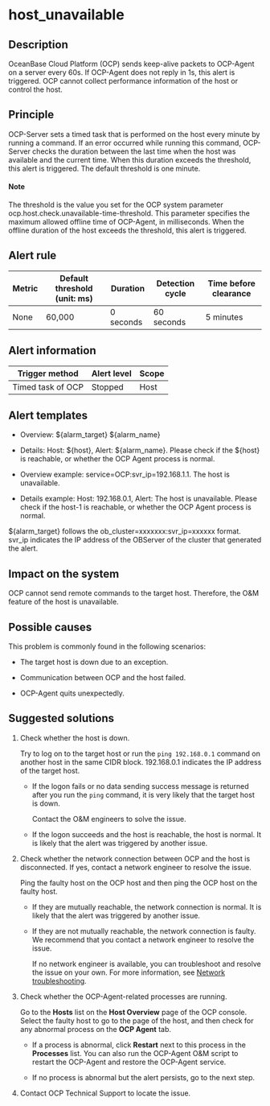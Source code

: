 host_unavailable
=====================================

**Description**
------------------------------------

OceanBase Cloud Platform (OCP) sends keep-alive packets to OCP-Agent on a server every 60s. If OCP-Agent does not reply in 1s, this alert is triggered. OCP cannot collect performance information of the host or control the host.

Principle
------------------------------

OCP-Server sets a timed task that is performed on the host every minute by running a command. If an error occurred while running this command, OCP-Server checks the duration between the last time when the host was available and the current time. When this duration exceeds the threshold, this alert is triggered. The default threshold is one minute.

  <main id="notice" type='explain'>
    <h4>Note</h4>
    <p>The threshold is the value you set for the OCP system parameter ocp.host.check.unavailable-time-threshold. This parameter specifies the maximum allowed offline time of OCP-Agent, in milliseconds. When the offline duration of the host exceeds the threshold, this alert is triggered.</p>
  </main>

**Alert rule**
-----------------------------------

| Metric | Default threshold (unit: ms) | Duration  | Detection cycle | Time before clearance |
|--------|------------------------------|-----------|-----------------|-----------------------|
| None   | 60,000                       | 0 seconds | 60 seconds      | 5 minutes             |

**Alert information**
------------------------------------------

|  Trigger method   | Alert level | Scope |
|-------------------|-------------|-------|
| Timed task of OCP | Stopped     | Host  |

**Alert templates**
----------------------------------------

* Overview: ${alarm_target} ${alarm_name}

* Details: Host: ${host}, Alert: ${alarm_name}. Please check if the ${host} is reachable, or whether the OCP Agent process is normal.

* Overview example: service=OCP:svr_ip=192.168.1.1. The host is unavailable.

* Details example: Host: 192.168.0.1, Alert: The host is unavailable. Please check if the host-1 is reachable, or whether the OCP Agent process is normal.

\${alarm_target} follows the ob_cluster=xxxxxxx:svr_ip=xxxxxx format. svr_ip indicates the IP address of the OBServer of the cluster that generated the alert.

**Impact on the system**
---------------------------------------------

OCP cannot send remote commands to the target host. Therefore, the O\&M feature of the host is unavailable.

**Possible causes**
----------------------------------------

This problem is commonly found in the following scenarios:

* The target host is down due to an exception.

* Communication between OCP and the host failed.

* OCP-Agent quits unexpectedly.

**Suggested solutions**
--------------------------------------------

1. Check whether the host is down.

   Try to log on to the target host or run the `ping 192.168.0.1` command on another host in the same CIDR block. 192.168.0.1 indicates the IP address of the target host.
   * If the logon fails or no data sending success message is returned after you run the `ping` command, it is very likely that the target host is down.

     Contact the O\&M engineers to solve the issue.

   * If the logon succeeds and the host is reachable, the host is normal. It is likely that the alert was triggered by another issue.

2. Check whether the network connection between OCP and the host is disconnected. If yes, contact a network engineer to resolve the issue.

   Ping the faulty host on the OCP host and then ping the OCP host on the faulty host.
   * If they are mutually reachable, the network connection is normal. It is likely that the alert was triggered by another issue.

   * If they are not mutually reachable, the network connection is faulty. We recommend that you contact a network engineer to resolve the issue.

     If no network engineer is available, you can troubleshoot and resolve the issue on your own. For more information, see [Network troubleshooting](../5.appendix/6.network-troubleshooting.md).

3. Check whether the OCP-Agent-related processes are running.

   Go to the **Hosts** list on the **Host Overview** page of the OCP console. Select the faulty host to go to the page of the host, and then check for any abnormal process on the **OCP Agent** tab.
   * If a process is abnormal, click **Restart** next to this process in the **Processes** list. You can also run the OCP-Agent O\&M script to restart the OCP-Agent and restore the OCP-Agent service. 

   * If no process is abnormal but the alert persists, go to the next step.

4. Contact OCP Technical Support to locate the issue.

